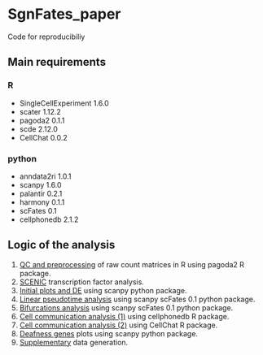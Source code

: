 # SgnFates_paper

Code for reproducibiliy

## Main requirements 

### R

* SingleCellExperiment 1.6.0
* scater 1.12.2 
* pagoda2 0.1.1
* scde 2.12.0 
* CellChat 0.0.2

### python

* anndata2ri 1.0.1
* scanpy 1.6.0
* palantir 0.2.1
* harmony 0.1.1
* scFates 0.1
* cellphonedb 2.1.2

## Logic of the analysis

1. [QC and preprocessing](01.Preprocessing.md) of raw count matrices in R using pagoda2 R package. 
2. [SCENIC](02.SCENIC_Analysis.md) transcription factor analysis.
3. [Initial plots and DE](02.SCENIC_Analysis.md) using scanpy python package.
4. [Linear pseudotime analysis](04.Pseudotime_Linear.ipynb) using scanpy scFates 0.1 python package.
5. [Bifurcations analysis](05.Pseudotime_Bifurcations.ipynb) using scanpy scFates 0.1 python package.
6. [Cell communication analysis (1)](06.cellphonedb.md) using cellphonedb R package.
7. [Cell communication analysis (2)](07.CellChat.md) using CellChat R package.
8. [Deafness genes](08.Deafness.ipynb) plots using scanpy python package.
9. [Supplementary](09.Make_supplementaryData.ipynb) data generation.